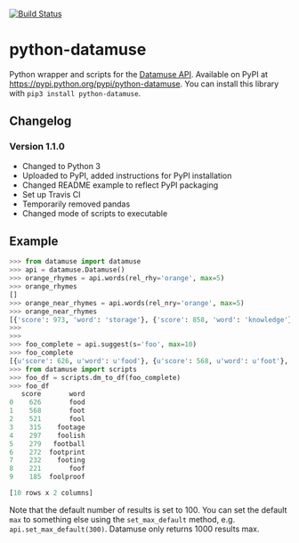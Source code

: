 [![Build Status](https://travis-ci.org/gmarmstrong/python-datamuse.svg?branch=master)](https://travis-ci.org/gmarmstrong/python-datamuse)

# python-datamuse

Python wrapper and scripts for the [Datamuse API](http://datamuse.com/api/).
Available on PyPI at <https://pypi.python.org/pypi/python-datamuse>. You can
install this library with `pip3 install python-datamuse`.

## Changelog

### Version 1.1.0

- Changed to Python 3
- Uploaded to PyPI, added instructions for PyPI installation
- Changed README example to reflect PyPI packaging
- Set up Travis CI
- Temporarily removed pandas
- Changed mode of scripts to executable

## Example

```python
>>> from datamuse import datamuse
>>> api = datamuse.Datamuse()
>>> orange_rhymes = api.words(rel_rhy='orange', max=5)
>>> orange_rhymes
[]
>>> orange_near_rhymes = api.words(rel_nry='orange', max=5)
>>> orange_near_rhymes
[{'score': 973, 'word': 'storage'}, {'score': 858, 'word': 'knowledge'}, {'score': 615, 'word': 'homage'}, {'score': 560, 'word': 'warrant'}]
>>>
>>>
>>> foo_complete = api.suggest(s='foo', max=10)
>>> foo_complete
[{u'score': 626, u'word': u'food'}, {u'score': 568, u'word': u'foot'}, {u'score': 520, u'word': u'fool'}, {u'score': 315, u'word': u'footage'}, {u'score': 297, u'word': u'foolish'}, {u'score': 279, u'word': u'football'}, {u'score': 272, u'word': u'footprint'}, {u'score': 232, u'word': u'footing'}, {u'score': 221, u'word': u'foof'}, {u'score': 185, u'word': u'foolproof'}]
>>> from datamuse import scripts
>>> foo_df = scripts.dm_to_df(foo_complete)
>>> foo_df
   score       word
0    626       food
1    568       foot
2    521       fool
3    315    footage
4    297    foolish
5    279   football
6    272  footprint
7    232    footing
8    221       foof
9    185  foolproof

[10 rows x 2 columns]
```

Note that the default number of results is set to 100. You can set the default
`max` to something else using the `set_max_default` method, e.g.
`api.set_max_default(300)`. Datamuse only returns 1000 results max.
